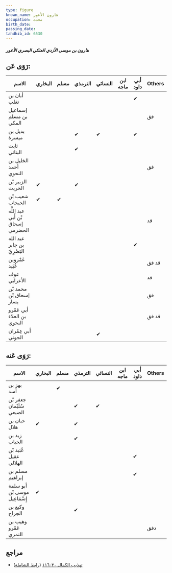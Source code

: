 ```yaml
---
type: figure
known_name: هارون الأعور
occupation: محدث
birth_date:
passing_date:
tahdhib_id: 6530
---
```

##### هارون بن موسى الأزدي العتكي البصري الأعور

## رَوَى عَن:
| الاسم                             | البخاري | مسلم | الترمذي | النسائي | ابن ماجه | أبي داود | Others |
| --------------------------------- | ------- | ---- | ------- | ------- | -------- | -------- | ------ |
| أبان بن تغلب                      |         |      |         |         |          | ✔        |        |
| إسماعيل بن مسلم المكي             |         |      |         |         |          |          | فق     |
| بديل بن ميسرة                     |         |      | ✔       | ✔       |          | ✔        |        |
| ثابت البناني                      |         |      | ✔       |         |          |          |        |
| الخليل بن أحمد النحوي             |         |      |         |         |          |          | فق     |
| الزبير بْن الخريت                 | ✔       |      | ✔       |         |          |          |        |
| شعيب بْن الحبحاب                  | ✔       | ✔    |         |         |          |          |        |
| عبد اللَّه بْن أَبي إسحاق الحضرمي |         |      |         |         |          |          | قد     |
| عبد الله بن جابر البَصْرِيّ       |         |      |         |         |          | ✔        |        |
| عَمْروبن عُبَيد                   |         |      |         |         |          |          | قد فق  |
| عوف الأعرابي                      |         |      |         |         |          |          | قد     |
| محمد بْن إسحاق بْن يسار           |         |      |         |         |          |          | فق     |
| أبي عَمْرو بن العلاء النحوي       |         |      |         |         |          |          | قد فق  |
| أبي عِمْران الجوني                |         |      |         | ✔       |          |          |        |
## رَوَى عَنه:
| الاسم                         | البخاري | مسلم | الترمذي | النسائي | ابن ماجه | أبي داود | Others |
| ----------------------------- | ------- | ---- | ------- | ------- | -------- | -------- | ------ |
| بهز بن أسد                    |         | ✔    |         |         |          |          |        |
| جعفر بْن سُلَيْمان الضبعي     |         |      | ✔       | ✔       |          |          |        |
| حبان بن هلال                  | ✔       |      | ✔       |         |          |          |        |
| زيد بن الحباب                 |         |      | ✔       |         |          |          |        |
| عُبَيد بْن عقيل الهلالي       |         |      |         |         |          | ✔        |        |
| مسلم بن إبراهيم               |         |      |         |         |          | ✔        |        |
| أبو سلمة موسى بْن إِسْمَاعِيل | ✔       |      |         |         |          |          |        |
| وكيع بن الجراح                |         |      | ✔       |         |          |          |        |
| وهيب بن عَمْرو النمري         |         |      |         |         |          |          | دفق    |
## مراجع
- [تهذيب الكمال ٣٠-١١٦](obsidian://open?vault=Tahdhib-al-Kamal&file=Figures/٦٥٣٠-هارون%20بن%20موسى%20الأزدي%20العتكي%20البصري%20الأعور) ([رابط الشاملة](https://shamela.ws/book/3722/16182))